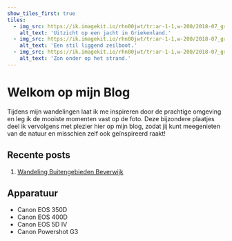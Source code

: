 ```yaml
---
show_tiles_first: true
tiles:
  - img_src: https://ik.imagekit.io/rhn00jwt/tr:ar-1-1,w-200/2018-07_griekenland/HN_7998-04.jpg
    alt_text: 'Uitzicht op een jacht in Griekenland.'
  - img_src: https://ik.imagekit.io/rhn00jwt/tr:ar-1-1,w-200/2018-07_griekenland/HN_8638-08.jpg?updatedAt=1739105167816
    alt_text: 'Een stil liggend zeilboot.'
  - img_src: https://ik.imagekit.io/rhn00jwt/tr:ar-1-1,w-200/2018-07_griekenland/HN_8073-05.jpg?updatedAt=1739105165520
    alt_text: 'Zon onder op het strand.'
---
```


# Welkom op mijn Blog

Tijdens mijn wandelingen laat ik me inspireren door de prachtige omgeving en leg ik de mooiste momenten vast op de foto. Deze bijzondere plaatjes deel ik vervolgens met plezier hier op mijn blog, zodat jij kunt meegenieten van de natuur en misschien zelf ook geïnspireerd raakt!

## Recente posts

1. [Wandeling Buitengebieden Beverwijk](/2025/2025-02-26_wandeling-buitengebieden-beverwijk)

## Apparatuur

- Canon EOS 350D
- Canon EOS 400D
- Canon EOS 5D IV
- Canon Powershot G3
